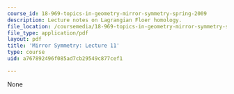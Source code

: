 ```yaml
---
course_id: 18-969-topics-in-geometry-mirror-symmetry-spring-2009
description: Lecture notes on Lagrangian Floer homology.
file_location: /coursemedia/18-969-topics-in-geometry-mirror-symmetry-spring-2009/a767892496f085ad7cb29549c877cef1_MIT18_969s09_lec11.pdf
file_type: application/pdf
layout: pdf
title: 'Mirror Symmetry: Lecture 11'
type: course
uid: a767892496f085ad7cb29549c877cef1

---
```

None